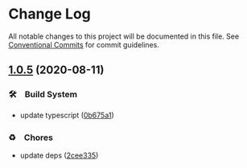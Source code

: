 # Change Log

All notable changes to this project will be documented in this file.
See [Conventional Commits](https://conventionalcommits.org) for commit guidelines.

## [1.0.5](https://github.com/bluelovers/ws-sourcemap/compare/string-source-map@1.0.4...string-source-map@1.0.5) (2020-08-11)


### 🛠　Build System

* update typescript ([0b675a1](https://github.com/bluelovers/ws-sourcemap/commit/0b675a1d45005c39135cb4813c8f98d58872201f))


### ♻️　Chores

* update deps ([2cee335](https://github.com/bluelovers/ws-sourcemap/commit/2cee335ea5e1f524bb91174e291b861283cc1a1d))
